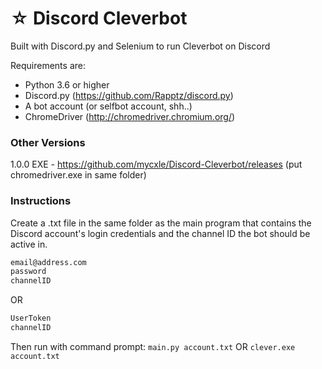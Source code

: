 # ☆ Discord Cleverbot
Built with Discord.py and Selenium to run Cleverbot on Discord

Requirements are:

* Python 3.6 or higher
* Discord.py (https://github.com/Rapptz/discord.py)
* A bot account (or selfbot account, shh..)
* ChromeDriver (http://chromedriver.chromium.org/)

### Other Versions
1.0.0 EXE - https://github.com/mycxle/Discord-Cleverbot/releases (put chromedriver.exe in same folder)

### Instructions
Create a .txt file in the same folder as the main program that contains the Discord account's login credentials and the channel ID the bot should be active in.
```markdown
email@address.com
password
channelID
```
OR
```markdown
UserToken
channelID
```
Then run with command prompt: `main.py account.txt` OR `clever.exe account.txt`